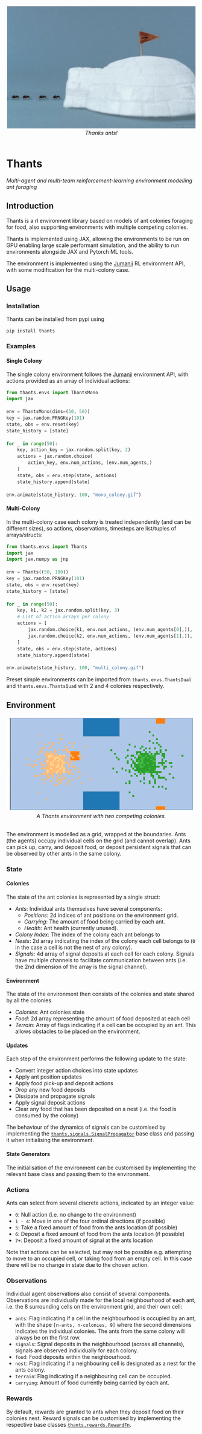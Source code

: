 <div align="center">
  <img src="https://github.com/zombie-einstein/thants/raw/main/.github/images/thants.gif" />
  <br>
  <em>Thanks ants!</em>
</div>
<br>

# Thants

*Multi-agent and multi-team reinforcement-learning environment modelling ant foraging*

## Introduction

Thants is a rl environment library based on models of ant colonies foraging for food, also supporting
environments with multiple competing colonies.

Thants is implemented using JAX, allowing the environments to be run on GPU enabling large scale performant
simulation, and the ability to run environments alongside JAX and Pytorch ML tools.

The environment is implemented using the [Jumanji](https://github.com/instadeepai/jumanji) RL environment API, with some modification
for the multi-colony case.

## Usage

### Installation

Thants can be installed from pypi using

```commandline
pip install thants
```

### Examples

#### Single Colony

The single colony environment follows the [Jumanji](https://github.com/instadeepai/jumanji)
environment API, with actions provided as an array of individual
actions:

```python
from thants.envs import ThantsMono
import jax

env = ThantsMono(dims=(50, 50))
key = jax.random.PRNGKey(101)
state, obs = env.reset(key)
state_history = [state]

for _ in range(50):
    key, action_key = jax.random.split(key, 2)
    actions = jax.random.choice(
        action_key, env.num_actions, (env.num_agents,)
    )
    state, obs = env.step(state, actions)
    state_history.append(state)

env.animate(state_history, 100, "mono_colony.gif")
```

#### Multi-Colony

In the multi-colony case each colony is treated independently (and can be
different sizes), so actions, observations, timesteps are list/tuples of
arrays/structs:

```python
from thants.envs import Thants
import jax
import jax.numpy as jnp

env = Thants((50, 100))
key = jax.random.PRNGKey(101)
state, obs = env.reset(key)
state_history = [state]

for _ in range(50):
    key, k1, k2 = jax.random.split(key, 3)
    # List of action arrays per colony
    actions = [
        jax.random.choice(k1, env.num_actions, (env.num_agents[0],)),
        jax.random.choice(k2, env.num_actions, (env.num_agents[1],)),
    ]
    state, obs = env.step(state, actions)
    state_history.append(state)

env.animate(state_history, 100, "multi_colony.gif")
```

Preset simple environments can be imported from `thants.envs.ThantsDual` and
`thants.envs.ThantsQuad` with 2 and 4 colonies respectively.

## Environment

<div align="center">
  <img src="https://github.com/zombie-einstein/thants/raw/main/.github/images/thants_env.gif" />
  <br>
  <em>A Thants environment with two competing colonies.</em>
</div>
<br>

The environment is modelled as a grid, wrapped at the boundaries. Ants (the agents)
occupy individual cells on the grid (and cannot overlap). Ants can pick up, carry,
and deposit food, or deposit persistent signals that can be observed by other ants
in the same colony.

### State

#### Colonies

The state of the ant colonies is represented by a single struct:

- *Ants*: Individual ants themselves have several components:
    - *Positions*: 2d indices of ant positions on the environment grid.
    - *Carrying*: The amount of food being carried by each ant.
    - *Health*: Ant health (currently unused).
- *Colony Index*: The index of the colony each ant belongs to
- *Nests*: 2d array indicating the index of the colony each cell belongs to
  (`0` in the case a cell is not the nest of any colony).
- *Signals*: 4d array of signal deposits at each cell for each colony. Signals have
  multiple channels to facilitate communication between ants (i.e. the 2nd dimension
  of the array is the signal channel).

#### Environment

The state of the environment then consists of the colonies and state shared
by all the colonies

- *Colonies*: Ant colonies state
- *Food*: 2d array representing the amount of food deposited at each cell
- *Terrain*: Array of flags indicating if a cell can be occupied by an ant. This
  allows obstacles to be placed on the environment.

#### Updates

Each step of the environment performs the following update to the state:

- Convert integer action choices into state updates
- Apply ant position updates
- Apply food pick-up and deposit actions
- Drop any new food deposits
- Dissipate and propagate signals
- Apply signal deposit actions
- Clear any food that has been deposited on a nest (i.e. the food is consumed
  by the colony)

The behaviour of the dynamics of signals can be customised by implementing the
[`thants.signals.SignalPropagator`](src/thants/signals.py) base class and
passing it when initialising the environment.

#### State Generators

The initialisation of the environment can be customised by implementing the
relevant base class and passing them to the environment.

### Actions

Ants can select from several discrete actions, indicated by an integer value:

- `0`: Null action (i.e. no change to the environment)
- `1 - 4`: Move in one of the four ordinal directions (if possible)
- `5`: Take a fixed amount of food from the ants location (if possible)
- `6`: Deposit a fixed amount of food from the ants location (if possible)
- `7+`: Deposit a fixed amount of signal at the ants location

Note that actions can be selected, but may not be possible e.g. attempting
to move to an occupied cell, or taking food from an empty cell. In this
case there will be no change in state due to the chosen action.

### Observations

Individual agent observations also consist of several components. Observations are
individually made for the local neighbourhood of each ant, i.e. the 8 surrounding
cells on the environment grid, and their own cell:

- `ants`: Flag indicating if a cell in the neighbourhood is occupied by an ant,
  with the shape `[n-ants, n-colonies, 9]` where the second dimensions indicates the
  individual colonies. The ants from the same colony will always be on the first row.
- `signals`: Signal deposits in the neighbourhood (across all channels), signals are
  observed individually for each colony.
- `food`: Food deposits within the neighbourhood.
- `nest`: Flag indicating if a neighbouring cell is designated as a nest for the ants colony.
- `terrain`: Flag indicating if a neighbouring cell can be occupied.
- `carrying`: Amount of food currently being carried by each ant.

### Rewards

By default, rewards are granted to ants when they deposit food on their colonies nest.
Reward signals can be customised by implementing the respective base classes
[`thants.rewards.RewardFn`](src/thants/rewards.py).
